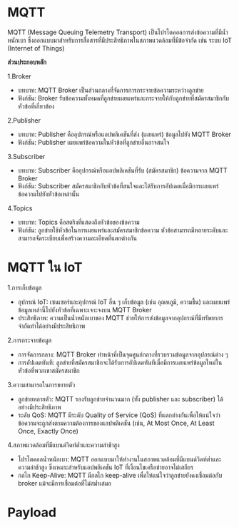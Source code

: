 # MQTT
MQTT (Message Queuing Telemetry Transport) เป็นโปรโตคอลการส่งข้อความที่มีน้ำหนักเบา ซึ่งออกแบบมาสำหรับการสื่อสารที่มีประสิทธิภาพในสภาพแวดล้อมที่มีข้อจำกัด เช่น ระบบ IoT (Internet of Things) 

**ส่วนประกอบหลัก**

1.Broker
 - บทบาท: MQTT Broker เป็นส่วนกลางที่จัดการการกระจายข้อความระหว่างลูกข่าย
 - ฟังก์ชัน: Broker รับข้อความทั้งหมดที่ลูกข่ายเผยแพร่และกระจายให้กับลูกข่ายที่สมัครสมาชิกกับหัวข้อที่เกี่ยวข้อง

2.Publisher
 - บทบาท: Publisher คืออุปกรณ์หรือแอปพลิเคชันที่ส่ง (เผยแพร่) ข้อมูลไปยัง MQTT Broker
 - ฟังก์ชัน: Publisher เผยแพร่ข้อความในหัวข้อที่ลูกข่ายอื่นอาจสนใจ

3.Subscriber
 - บทบาท: Subscriber คืออุปกรณ์หรือแอปพลิเคชันที่รับ (สมัครสมาชิก) ข้อความจาก MQTT Broker
 - ฟังก์ชัน: Subscriber สมัครสมาชิกกับหัวข้อที่สนใจและได้รับการอัปเดตเมื่อมีการเผยแพร่ข้อความไปยังหัวข้อเหล่านั้น

4.Topics
 - บทบาท: Topics คือสตริงที่แสดงถึงหัวข้อของข้อความ
 - ฟังก์ชัน: ลูกข่ายใช้หัวข้อในการเผยแพร่และสมัครสมาชิกข้อความ หัวข้อสามารถมีหลายระดับและสามารถจัดระเบียบเพื่อสร้างความละเอียดที่แตกต่างกัน

# MQTT ใน IoT

1.การเก็บข้อมูล
 - อุปกรณ์ IoT: เซนเซอร์และอุปกรณ์ IoT อื่น ๆ เก็บข้อมูล (เช่น อุณหภูมิ, ความชื้น) และเผยแพร่ข้อมูลเหล่านี้ไปยังหัวข้อที่เฉพาะเจาะจงบน MQTT Broker
 - ประสิทธิภาพ: ความเป็นน้ำหนักเบาของ MQTT ช่วยให้การส่งข้อมูลจากอุปกรณ์ที่มีทรัพยากรจำกัดทำได้อย่างมีประสิทธิภาพ

2.การกระจายข้อมูล
 - การจัดการกลาง: MQTT Broker ทำหน้าที่เป็นจุดศูนย์กลางที่รวบรวมข้อมูลจากอุปกรณ์ต่าง ๆ
 - การอัปเดตทันที: ลูกข่ายที่สมัครสมาชิกจะได้รับการอัปเดตทันทีเมื่อมีการเผยแพร่ข้อมูลใหม่ในหัวข้อที่พวกเขาสมัครสมาชิก

3.ความสามารถในการขยายตัว
 - ลูกข่ายหลายตัว: MQTT รองรับลูกข่ายจำนวนมาก (ทั้ง publisher และ subscriber) ได้อย่างมีประสิทธิภาพ
 - ระดับ QoS: MQTT มีระดับ Quality of Service (QoS) ที่แตกต่างกันเพื่อให้แน่ใจว่าข้อความจะถูกส่งตามความต้องการของแอปพลิเคชัน (เช่น, At Most Once, At Least Once, Exactly Once)

4.สภาพแวดล้อมที่มีแบนด์วิดท์ต่ำและความล่าช้าสูง
 - โปรโตคอลน้ำหนักเบา: MQTT ออกแบบมาให้ทำงานในสภาพแวดล้อมที่มีแบนด์วิดท์ต่ำและความล่าช้าสูง ซึ่งเหมาะสำหรับแอปพลิเคชัน IoT ที่เงื่อนไขเครือข่ายอาจไม่เสถียร
 - กลไก Keep-Alive: MQTT มีกลไก keep-alive เพื่อให้แน่ใจว่าลูกข่ายยังคงเชื่อมต่อกับ broker แม้จะมีการเชื่อมต่อที่ไม่สม่ำเสมอ

# Payload 
```bash

```
